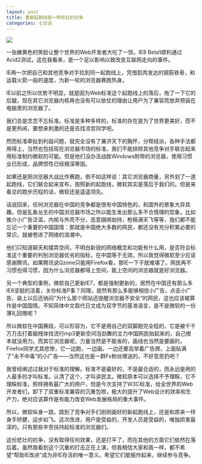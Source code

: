 ```yaml
---
layout: post
title: 重画起跑线是一种悲壮的抗争
categories: 七日谈
---
```

![](https://ws1.sinaimg.cn/large/4b91f9d5gy1fvlzkjqoetj20go0ax75c.jpg)

一张嫩黄色的笑脸让整个世界的Web开发者大吃了一惊。IE8 Beta1顺利通过Acid2测试，这在我看来，是一个足以影响以致改变互联网走向的事件。

IE再一次把自己和其他竞争对手拉到同一起跑线上，凭借肌肉发达的钢筋铁骨，和运载火箭一般的速度，为新一轮的浏览器赛跑热身。

IE以前之所以优势不明显，就是因为Web标准这个起跑线上的落后，拖了一下它的后腿，现在其它浏览器内核再也没有可以依仗的理由让用户为了兼容而放弃预装在电脑里的浏览器了。 

我们总是念念不忘标准。标准是多种多样的，标准的存在是为了世界更美好，而不是更热闹，要想来刺激的还是去找凉宫同学吧。

然而标准牵扯到利益问题，就完全没有了兼济天下的胸怀，分帮结派，各种手法都用得上，当然也包括现在浏览器市场的标准，我们不能排除其他竞争对手联合起来用标准制约微软的可能。但是他们没办法战胜Windows附带的浏览器，使用习惯业已形成，品牌惯性已经根深蒂固。

如果还是把浏览器大战比作赛跑，倒不如这样说：其它浏览器商量，另外划了一道起跑线，它们联合起来宣布，按照新的起跑线，微软其实是落后于我们的。但是来看总的跑步历程的话，微软还是遥遥领先。 

话说回来，任何浏览器在中国的竞争都是很有中国特色的，和国外的景象大异其趣。但是乱象丛生的中国浏览器市场之所以能生发出那么多不合情理的现象，比如推介小广告泛滥，内核与外壳不分，恶意捆绑劫持，枪稿满天飞等等，我们都不能忘记一个重要的中国国情：那就是中国绝大多数的网民，都还没有充分积累必要的常识，就被卷进了网络的浪潮中。 

他们只知道聊天和摆弄空间，不明白新锐的网络概念和功能有什么用，是否符合标准这个重要的判别浏览器优劣的指标，在中国等于无效。所以我觉得微软至少应该感谢腾讯，如果腾讯说Qzone只能用Firefox看，那IE一下子就难堪了。网民再不习惯也得习惯，因为什么浏览器都得上空间，能上空间的浏览器就是好浏览器。

另一个典型的事例，微软自己更新IE7，都是强制更新的，居然在中国还有那么多IE6坚挺的活着，关你标准P事？同理，居然有那么多能够相信小广告，点击小广告，装上以后还纳闷“为什么那个网站还提醒浏览器不安全”的网民，这也应该被算作是中国国情。不知简体中文取代日文成为双字节的基准语言，是不是微软的一份薄礼回赠呢？ 

所以微软在中国赛段，可以形容为，它不是用自己的双脚跑完全程的，它是被千千万万击打着脑残体找流行mp3更新空间泡劲舞的主力中国网民抬起来的，自己根本就没用力。而其它浏览器呢，力量当然是不能省的，画线也当然是要画的，Firefox同学尤其悲惨，它一边跑，一边画，一边还要高举着广告牌，上面贴满了“永不中毒”的小广告——当然这也是一群Fx粉丝赠送的，不好意思扔吧？ 

我曾经阐述过我对于标准的理解。标准不是最好的，不是最合适的，而永远是用的人最多的才叫标准。认清了这个，才叫讲民主。微软原本可以选择不予理睬，它不理睬标准，照样拥有最广大的用户，但是今次支持了W3C标准，给全世界的Web开发者们，卸下了双重标准兼容的沉重包袱，极大的提升了Web设计的效率和生产力，绝对应该算作是有能力改变Web发展格局的重大事件。 

所以，微软纵身一跳，跳到了竞争对手们刚刚画好的新起跑线上，还是和原来一样身手矫健，运步如飞。这次改进，用户是受益的，开发人员是受益的，唯独损害最深的，只有那些辛苦扶持起标准的浏览器们。

这份悲壮的抗争，没有取得任何效果，还是打平了，而在其他的方面它们依然在落后着。虽然我看到这个沉重的打击正在上演，但我相信大家和我一样，都不希望“帮助IE改进”成为非IE存活的唯一意义。希望它们能振作起来，继续参与竞争。